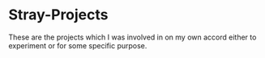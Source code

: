 # Stray-Projects
These are the projects which I was involved in on my own accord either to experiment or for some specific purpose.

